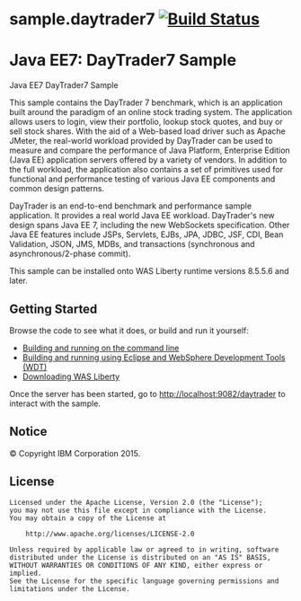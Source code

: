 # sample.daytrader7 [![Build Status](https://travis-ci.org/WASdev/sample.daytrader7.svg?branch=master)](https://travis-ci.org/WASdev/sample.daytrader7)

# Java EE7: DayTrader7 Sample

Java EE7 DayTrader7 Sample


This sample contains the DayTrader 7 benchmark, which is an application built around the paradigm of an online stock trading system. The application allows users to login, view their portfolio, lookup stock quotes, and buy or sell stock shares. With the aid of a Web-based load driver such as Apache JMeter, the real-world workload provided by DayTrader can be used to measure and compare the performance of Java Platform, Enterprise Edition (Java EE) application servers offered by a variety of vendors. In addition to the full workload, the application also contains a set of primitives used for functional and performance testing of various Java EE components and common design patterns.

DayTrader is an end-to-end benchmark and performance sample application. It provides a real world Java EE workload. DayTrader's new design spans Java EE 7, including the new WebSockets specification. Other Java EE features include JSPs, Servlets, EJBs, JPA, JDBC, JSF, CDI, Bean Validation, JSON, JMS, MDBs, and transactions (synchronous and asynchronous/2-phase commit).

This sample can be installed onto WAS Liberty runtime versions 8.5.5.6 and later.

## Getting Started

Browse the code to see what it does, or build and run it yourself:
* [Building and running on the command line](/docs/Using-cmd-line.md)
* [Building and running using Eclipse and WebSphere Development Tools (WDT)](/docs/Using-WDT.md)
* [Downloading WAS Liberty](/docs/Downloading-WAS-Liberty.md)

Once the server has been started, go to [http://localhost:9082/daytrader](http://localhost:9082/daytrader) to interact with the sample.

## Notice

© Copyright IBM Corporation 2015.

## License

```text
Licensed under the Apache License, Version 2.0 (the "License");
you may not use this file except in compliance with the License.
You may obtain a copy of the License at

    http://www.apache.org/licenses/LICENSE-2.0

Unless required by applicable law or agreed to in writing, software
distributed under the License is distributed on an "AS IS" BASIS,
WITHOUT WARRANTIES OR CONDITIONS OF ANY KIND, either express or implied.
See the License for the specific language governing permissions and
limitations under the License.
````
